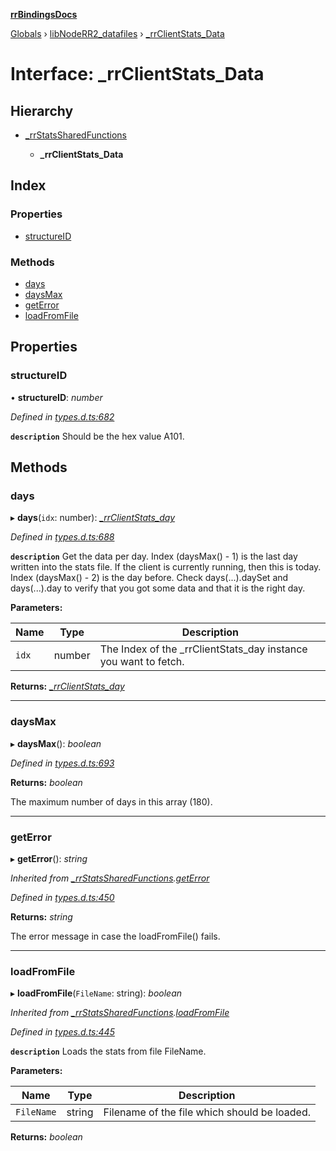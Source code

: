 **[rrBindingsDocs](../README.md)**

[Globals](../README.md) › [libNodeRR2_datafiles](../modules/libnoderr2_datafiles.md) › [_rrClientStats_Data](libnoderr2_datafiles._rrclientstats_data.md)

# Interface: _rrClientStats_Data

## Hierarchy

* [_rrStatsSharedFunctions](libnoderr2_datafiles._rrstatssharedfunctions.md)

  * **_rrClientStats_Data**

## Index

### Properties

* [structureID](libnoderr2_datafiles._rrclientstats_data.md#structureid)

### Methods

* [days](libnoderr2_datafiles._rrclientstats_data.md#days)
* [daysMax](libnoderr2_datafiles._rrclientstats_data.md#daysmax)
* [getError](libnoderr2_datafiles._rrclientstats_data.md#geterror)
* [loadFromFile](libnoderr2_datafiles._rrclientstats_data.md#loadfromfile)

## Properties

###  structureID

• **structureID**: *number*

*Defined in [types.d.ts:682](https://github.com/Novalis15/rrBindings/blob/33d8d78/nodeJS/win64/v6/types.d.ts#L682)*

**`description`** Should be the hex value A101.

## Methods

###  days

▸ **days**(`idx`: number): *[_rrClientStats_day](libnoderr2_datafiles._rrclientstats_day.md)*

*Defined in [types.d.ts:688](https://github.com/Novalis15/rrBindings/blob/33d8d78/nodeJS/win64/v6/types.d.ts#L688)*

**`description`** Get the data per day. Index (daysMax() - 1) is the last day written into the stats file. If the client is currently running, then this is today. Index (daysMax() - 2) is the day before. Check days(...).daySet and days(...).day to verify that you got some data and that it is the right day.

**Parameters:**

Name | Type | Description |
------ | ------ | ------ |
`idx` | number | The Index of the _rrClientStats_day instance you want to fetch.  |

**Returns:** *[_rrClientStats_day](libnoderr2_datafiles._rrclientstats_day.md)*

___

###  daysMax

▸ **daysMax**(): *boolean*

*Defined in [types.d.ts:693](https://github.com/Novalis15/rrBindings/blob/33d8d78/nodeJS/win64/v6/types.d.ts#L693)*

**Returns:** *boolean*

The maximum number of days in this array (180).

___

###  getError

▸ **getError**(): *string*

*Inherited from [_rrStatsSharedFunctions](libnoderr2_datafiles._rrstatssharedfunctions.md).[getError](libnoderr2_datafiles._rrstatssharedfunctions.md#geterror)*

*Defined in [types.d.ts:450](https://github.com/Novalis15/rrBindings/blob/33d8d78/nodeJS/win64/v6/types.d.ts#L450)*

**Returns:** *string*

The error message in case the loadFromFile() fails.

___

###  loadFromFile

▸ **loadFromFile**(`FileName`: string): *boolean*

*Inherited from [_rrStatsSharedFunctions](libnoderr2_datafiles._rrstatssharedfunctions.md).[loadFromFile](libnoderr2_datafiles._rrstatssharedfunctions.md#loadfromfile)*

*Defined in [types.d.ts:445](https://github.com/Novalis15/rrBindings/blob/33d8d78/nodeJS/win64/v6/types.d.ts#L445)*

**`description`** Loads the stats from file FileName.

**Parameters:**

Name | Type | Description |
------ | ------ | ------ |
`FileName` | string | Filename of the file which should be loaded.  |

**Returns:** *boolean*